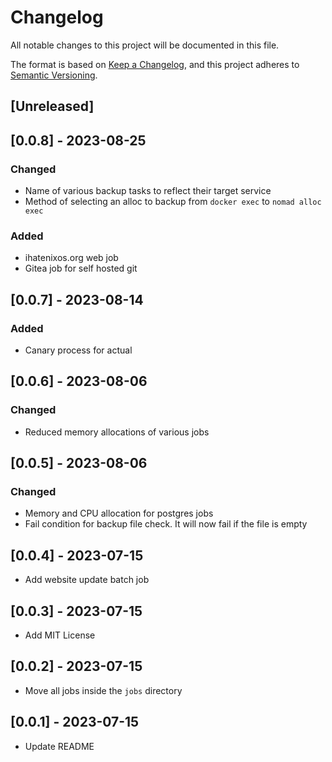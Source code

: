 # Changelog

All notable changes to this project will be documented in this file.

The format is based on [Keep a Changelog](https://keepachangelog.com/en/1.0.0/),
and this project adheres to [Semantic Versioning](https://semver.org/spec/v2.0.0.html).

## [Unreleased]

## [0.0.8] - 2023-08-25
### Changed
- Name of various backup tasks to reflect their target service
- Method of selecting an alloc to backup from `docker exec` to `nomad alloc
exec`

### Added
- ihatenixos.org web job
- Gitea job for self hosted git

## [0.0.7] - 2023-08-14
### Added
- Canary process for actual

## [0.0.6] - 2023-08-06
### Changed
- Reduced memory allocations of various jobs

## [0.0.5] - 2023-08-06
### Changed
- Memory and CPU allocation for postgres jobs
- Fail condition for backup file check. It will now fail if the file is empty

## [0.0.4] - 2023-07-15
- Add website update batch job

## [0.0.3] - 2023-07-15
- Add MIT License

## [0.0.2] - 2023-07-15
- Move all jobs inside the `jobs` directory

## [0.0.1] - 2023-07-15
- Update README

